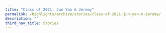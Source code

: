 ```yaml
---
title: "Class of 2021: Jun Yan & Jeremy"
permalink: /highlights/archive/stories/class-of-2021-jun-yan-n-jeremy/
description: ""
third_nav_title: Stories
---
```

